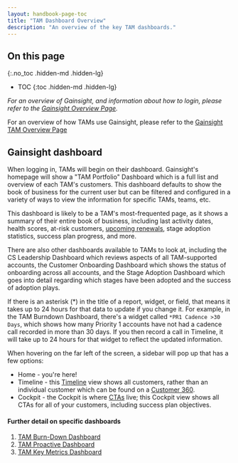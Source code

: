 ```yaml
---
layout: handbook-page-toc
title: "TAM Dashboard Overview"
description: "An overview of the key TAM dashboards."
---
```


## On this page
{:.no_toc .hidden-md .hidden-lg}

- TOC
{:toc .hidden-md .hidden-lg}

*For an overview of Gainsight, and information about how to login, please refer to the [Gainsight Overview Page](/handbook/sales/gainsight/).*

For an overview of how TAMs use Gainsight, please refer to the [Gainsight TAM Overview Page](/handbook/customer-success/tam/gainsight)

## Gainsight dashboard

When logging in, TAMs will begin on their dashboard. Gainsight's homepage will show a "TAM Portfolio" Dashboard which is a full list and overview of each TAM's customers. This dashboard defaults to show the book of business for the current user but can be filtered and configured in a variety of ways to view the information for specific TAMs, teams, etc.

This dashboard is likely to be a TAM's most-frequented page, as it shows a summary of their entire book of business, including last activity dates, health scores, at-risk customers, [upcoming renewals](/handbook/customer-success/tam/renewals/), stage adoption statistics, success plan progress, and more.

There are also other dashboards available to TAMs to look at, including the CS Leadership Dashboard which reviews aspects of all TAM-supported accounts, the Customer Onboarding Dashboard which shows the status of onboarding across all accounts, and the Stage Adoption Dashboard which goes into detail regarding which stages have been adopted and the success of adoption plays.

If there is an asterisk (*) in the title of a report, widget, or field, that means it takes up to 24 hours for that data to update if you change it. For example, in the TAM Burndown Dashboard, there's a widget called `*PR1 Cadence >30 Days`, which shows how many Priority 1 accounts have not had a cadence call recorded in more than 30 days. If you then record a call in Timeline, it will take up to 24 hours for that widget to reflect the updated information.  

When hovering on the far left of the screen, a sidebar will pop up that has a few options:

- Home - you're here!
- Timeline - this [Timeline](/handbook/customer-success/tam/gainsight/timeline/#timeline-view) view shows all customers, rather than an individual customer which can be found on a [Customer 360](/handbook/customer-success/tam/gainsight/#customer-360).
- Cockpit - the Cockpit is where [CTAs](/handbook/customer-success/tam/gainsight/ctas/) live; this Cockpit view shows all CTAs for all of your customers, including success plan objectives.

#### Further detail on specific dashboards
1. [TAM Burn-Down Dashboard](/handbook/customer-success/tam/gainsight/dashboards/#tam-burn-down-dashboard)
1. [TAM Proactive Dashboard](/handbook/customer-success/tam/gainsight/dashboards/#tam-proactive-dashboard)
1. [TAM Key Metrics Dashboard](/handbook/customer-success/tam/gainsight/dashboards/#tam-key-metrics-dashboard)


